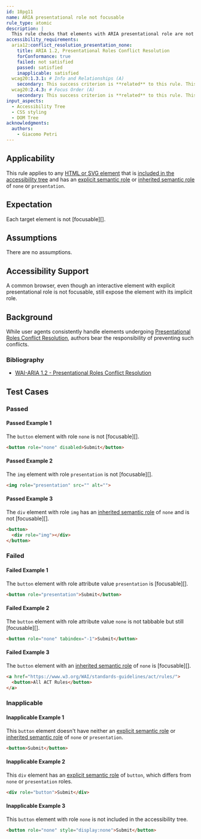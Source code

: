 ```yaml
---
id: 18pg11
name: ARIA presentational role not focusable
rule_type: atomic
description: |
  This rule checks that elements with ARIA presentational role are not focusable
accessibility_requirements:
  aria12:conflict_resolution_presentation_none:
    title: ARIA 1.2, Presentational Roles Conflict Resolution
    forConformance: true
    failed: not satisfied
    passed: satisfied
    inapplicable: satisfied
  wcag20:1.3.1: # Info and Relationships (A)
    secondary: This success criterion is **related** to this rule. This is because elements assigned a presentational role but are still focusable remain exposed in the accessibility tree with their implicit role, potentially leading to WCAG violations. Some of the examples that either pass or fail overlap with this success criterion.
  wcag20:2.4.3: # Focus Order (A)
    secondary: This success criterion is **related** to this rule. This is because elements assigned a presentational role but are still focusable might create unnecessary and unclear focus targets. Some of the examples that either pass or fail overlap with this success criterion.
input_aspects:
  - Accessibility Tree
  - CSS styling
  - DOM Tree
acknowledgments:
  authors:
    - Giacomo Petri
---
```


## Applicability

This rule applies to any [HTML or SVG element][] that is [included in the accessibility tree][] and has an [explicit semantic role][] or [inherited semantic role][] of `none` or `presentation`.

## Expectation

Each target element is not [focusable][].

## Assumptions

There are no assumptions.

## Accessibility Support

A common browser, even though an interactive element with explicit presentational role is not focusable, still expose the element with its implicit role.

## Background

While user agents consistently handle elements undergoing [Presentational Roles Conflict Resolution][], authors bear the responsibility of preventing such conflicts.

### Bibliography

- [WAI-ARIA 1.2 - Presentational Roles Conflict Resolution][Presentational Roles Conflict Resolution]

## Test Cases

### Passed

#### Passed Example 1

The `button` element with role `none` is not [focusable][].

```html
<button role="none" disabled>Submit</button>
```

#### Passed Example 2

The `img` element with role `presentation` is not [focusable][].

```html
<img role="presentation" src="" alt="">
```

#### Passed Example 3

The `div` element with role `img` has an [inherited semantic role][] of `none` and is not [focusable][].

```html
<button>
  <div role="img"></div>
</button>
```

### Failed

#### Failed Example 1

The `button` element with role attribute value `presentation` is [focusable][].

```html
<button role="presentation">Submit</button>
```

#### Failed Example 2

The `button` element with role attribute value `none` is not tabbable but still [focusable][].

```html
<button role="none" tabindex="-1">Submit</button>
```

#### Failed Example 3

The `button` element with an [inherited semantic role][] of `none` is [focusable][].

```html
<a href="https://www.w3.org/WAI/standards-guidelines/act/rules/">
  <button>All ACT Rules</button>
</a>
```

### Inapplicable

#### Inapplicable Example 1

This `button` element doesn't have neither an [explicit semantic role][] or [inherited semantic role][] of `none` or `presentation`.

```html
<button>Submit</button>
```

#### Inapplicable Example 2

This `div` element has an [explicit semantic role][] of `button`, which differs from `none` or `presentation` roles.

```html
<div role="button">Submit</div>
```

#### Inapplicable Example 3

This `button` element with role `none` is not included in the accessibility tree.

```html
<button role="none" style="display:none">Submit</button>
```

[explicit semantic role]: #explicit-role 'Definition of Explicit Role'
[inherited semantic role]: https://w3c.github.io/aria/#presentational-role-inheritance
[included in the accessibility tree]: #included-in-the-accessibility-tree 'Definition of Included in the Accessibility Tree'
[presentational roles conflict resolution]: https://www.w3.org/TR/wai-aria-1.2/#conflict_resolution_presentation_none 'Presentational Roles Conflict Resolution'
[wai-aria 1.2]: https://www.w3.org/TR/wai-aria-1.2/
[html or svg element]: #namespaced-element

